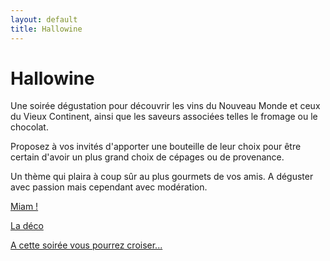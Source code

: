```yaml
---
layout: default
title: Hallowine
---
```


# Hallowine

Une soirée dégustation pour découvrir les vins du Nouveau Monde et ceux du Vieux Continent, ainsi que les saveurs associées telles le fromage ou le chocolat.

Proposez à vos invités d'apporter une bouteille de leur choix pour être certain d'avoir un plus grand choix de cépages ou de provenance.

Un thème qui plaira à coup sûr au plus gourmets de vos amis. A déguster avec passion mais cependant avec modération.

[Miam !](/pages/hallowine/miam.html)

[La déco](/pages/hallowine/deco.html)

[A cette soirée vous pourrez croiser...](/pages/hallowine/deguisements.html)
